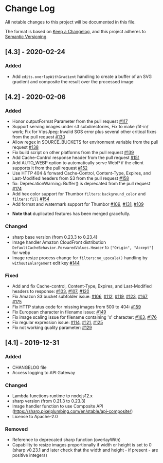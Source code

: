 # Change Log
All notable changes to this project will be documented in this file.

The format is based on [Keep a Changelog](https://keepachangelog.com/en/1.0.0/),
and this project adheres to [Semantic Versioning](https://semver.org/spec/v2.0.0.html).

## [4.3] - 2020-02-24
### Added
- Add `edits.overlayWithGradient` handling to create a buffer of an SVG gradient and composite the result over the 
  processed image

## [4.2] - 2020-02-06
### Added
- Honor outputFormat Parameter from the pull request [#117](https://github.com/awslabs/serverless-image-handler/pull/117)
- Support serving images under s3 subdirectories, Fix to make /fit-in/ work; Fix for VipsJpeg: Invalid SOS error plus several other critical fixes from the pull request [#130](https://github.com/awslabs/serverless-image-handler/pull/130)
- Allow regex in SOURCE_BUCKETS for environment variable from the pull request [#138](https://github.com/awslabs/serverless-image-handler/pull/138)
- Fix build script on other platforms from the pull request [#139](https://github.com/awslabs/serverless-image-handler/pull/139)
- Add Cache-Control response header from the pull request [#151](https://github.com/awslabs/serverless-image-handler/pull/151)
- Add AUTO_WEBP option to automatically serve WebP if the client supports it from the pull request [#152](https://github.com/awslabs/serverless-image-handler/pull/152)
- Use HTTP 404 & forward Cache-Control, Content-Type, Expires, and Last-Modified headers from S3 from the pull request [#158](https://github.com/awslabs/serverless-image-handler/pull/158)
- fix: DeprecationWarning: Buffer() is deprecated from the pull request [#174](https://github.com/awslabs/serverless-image-handler/pull/174)
- Add hex color support for Thumbor ```filters:background_color``` and ```filters:fill``` [#154](https://github.com/awslabs/serverless-image-handler/issues/154)
- Add format and watermark support for Thumbor [#109](https://github.com/awslabs/serverless-image-handler/issues/109), [#131](https://github.com/awslabs/serverless-image-handler/issues/131), [#109](https://github.com/awslabs/serverless-image-handler/issues/142)
* __Note that__ duplicated features has been merged gracefully.

### Changed
- sharp base version (from 0.23.3 to 0.23.4)
- Image handler Amazon CloudFront distribution ```DefaultCacheBehavior.ForwaredValues.Header``` to ```["Origin", "Accept"]``` for webp
- Image resize process change for ```filters:no_upscale()``` handling by ```withoutEnlargement``` edit key [#144](https://github.com/awslabs/serverless-image-handler/issues/144)

### Fixed
- Add and fix Cache-control, Content-Type, Expires, and Last-Modified headers to response: [#103](https://github.com/awslabs/serverless-image-handler/issues/103), [#107](https://github.com/awslabs/serverless-image-handler/issues/107), [#120](https://github.com/awslabs/serverless-image-handler/issues/120)
- Fix Amazon S3 bucket subfolder issue: [#106](https://github.com/awslabs/serverless-image-handler/issues/106), [#112](https://github.com/awslabs/serverless-image-handler/issues/112), [#119](https://github.com/awslabs/serverless-image-handler/issues/119), [#123](https://github.com/awslabs/serverless-image-handler/issues/123), [#167](https://github.com/awslabs/serverless-image-handler/issues/167), [#175](https://github.com/awslabs/serverless-image-handler/issues/175)
- Fix HTTP status code for missing images from 500 to 404: [#159](https://github.com/awslabs/serverless-image-handler/issues/159)
- Fix European character in filename issue: [#149](https://github.com/awslabs/serverless-image-handler/issues/149)
- Fix image scaling issue for filename containing 'x' character: [#163](https://github.com/awslabs/serverless-image-handler/issues/163), [#176](https://github.com/awslabs/serverless-image-handler/issues/176)
- Fix regular expression issue: [#114](https://github.com/awslabs/serverless-image-handler/issues/114), [#121](https://github.com/awslabs/serverless-image-handler/issues/121), [#125](https://github.com/awslabs/serverless-image-handler/issues/125)
- Fix not working quality parameter: [#129](https://github.com/awslabs/serverless-image-handler/issues/129)

## [4.1] - 2019-12-31
### Added
- CHANGELOG file
- Access logging to API Gateway

### Changed
- Lambda functions runtime to nodejs12.x
- sharp version (from 0.21.3 to 0.23.3)
- Image handler function to use Composite API (https://sharp.pixelplumbing.com/en/stable/api-composite/)
- License to Apache-2.0

### Removed
- Reference to deprecated sharp function (overlayWith)
- Capability to resize images proportionally if width or height is set to 0 (sharp v0.23.1 and later check that the width and height - if present - are positive integers)
